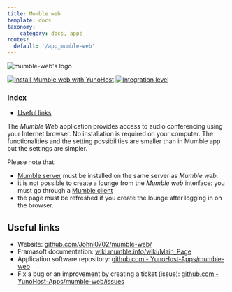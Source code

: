 ```yaml
---
title: Mumble web
template: docs
taxonomy:
    category: docs, apps
routes:
  default: '/app_mumble-web'
---
```


![mumble-web's logo](image://mumbleserver_logo.svg?resize=,80)

[![Install Mumble web with YunoHost](https://install-app.yunohost.org/install-with-yunohost.png)](https://install-app.yunohost.org/?app=mumble-web) [![Integration level](https://dash.yunohost.org/integration/mumble-web.svg)](https://dash.yunohost.org/appci/app/mumble-web)

### Index

- [Useful links](#useful-links)

The *Mumble Web* application provides access to audio conferencing using your Internet browser. No installation is required on your computer. The functionalities and the setting possibilities are smaller than in Mumble app but the settings are simpler.

Please note that:

- [Mumble server](https://github.com/YunoHost-Apps/mumbleserver_ynh) must be installed on the same server as *Mumble web*.
- it is not possible to create a lounge from the *Mumble web* interface: you must go through a [Mumble client](https://wiki.mumble.info/wiki/3rd_Party_Applications)
- the page must be refreshed if you create the lounge after logging in on the browser. 

## Useful links

+ Website: [github.com/Johni0702/mumble-web/](https://github.com/Johni0702/mumble-web/)
+ Framasoft documentation: [wiki.mumble.info/wiki/Main_Page](https://docs.framasoft.org/fr/jitsimeet/mumble.html)
+ Application software repository: [github.com - YunoHost-Apps/mumble-web](https://github.com/YunoHost-Apps/mumble-web_ynh)
+ Fix a bug or an improvement by creating a ticket (issue): [github.com - YunoHost-Apps/mumble-web/issues](https://github.com/YunoHost-Apps/mumble-web_ynh/issues)
